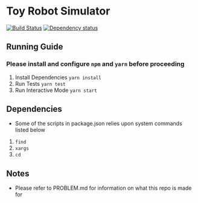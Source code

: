 # Toy Robot Simulator

[![Build Status](https://travis-ci.org/aajiwani/toy-robot.svg?branch=master)](https://travis-ci.org/aajiwani/toy-robot)
[![Dependency status](https://david-dm.org/aajiwani/toy-robot.svg)](https://david-dm.org/aajiwani/toy-robot)

## Running Guide

### Please install and configure `npm` and `yarn` before proceeding

1.  Install Dependencies `yarn install`
2.  Run Tests `yarn test`
3.  Run Interactive Mode `yarn start`

## Dependencies

* Some of the scripts in package.json relies upon system commands listed below

1.  `find`
2.  `xargs`
3.  `cd`

## Notes

* Please refer to PROBLEM.md for information on what this repo is made for

